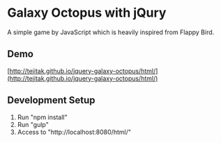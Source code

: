 # Galaxy Octopus with jQury  

A simple game by JavaScript which is heavily inspired from Flappy Bird.  

## Demo
[http://tejitak.github.io/jquery-galaxy-octopus/html/](http://tejitak.github.io/jquery-galaxy-octopus/html/)  

## Development Setup  
1. Run "npm install"
2. Run "gulp"
3. Access to "http://localhost:8080/html/"

